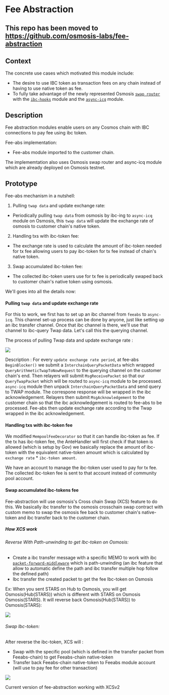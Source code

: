 # Fee Abstraction
## This repo has been moved to https://github.com/osmosis-labs/fee-abstraction
## Context 

The concrete use cases which motivated this module include:
 - The desire to use IBC token as transaction fees on any chain instead of having to use native token as fee.
 - To fully take advantage of the newly represented Osmosis [``swap router``](https://github.com/osmosis-labs/osmosis/tree/main/cosmwasm/contracts) with the [``ibc-hooks``](https://github.com/osmosis-labs/osmosis/tree/main/x/ibc-hooks) module and the [``async-icq``](https://github.com/strangelove-ventures/async-icq) module.
 
## Description 

Fee abstraction modules enable users on any Cosmos chain with IBC connections to pay fee using ibc token.

Fee-abs implementation:
 - Fee-abs module imported to the customer chain.

The implememtation also uses Osmosis swap router and async-icq module which are already deployed on Osmosis testnet. 

## Prototype

Fee-abs mechanism in a nutshell:
 1. Pulling `twap data` and update exchange rate: 
 - Periodically pulling `twap data` from osmosis by ibc-ing to `async-icq` module on Osmosis, this `twap data` will update the exchange rate of osmosis to customer chain's native token. 
 2. Handling txs with ibc-token fee: 
 - The exchange rate is used to calculate the amount of ibc-token needed for tx fee allowing users to pay ibc-token for tx fee instead of chain's native token.
 3. Swap accumulated ibc-token fee:
 - The collected ibc-token users use for tx fee is periodically swaped back to customer chain's native token using osmosis.

We'll goes into all the details now:

#### Pulling `twap data` and update exchange rate
For this to work, we first has to set up an ibc channel from `feeabs` to `async-icq`. This channel set-up process can be done by anyone, just like setting up an ibc transfer channel. Once that ibc channel is there, we'll use that channel to ibc-query Twap data. Let's call this the querying channel.

The process of pulling Twap data and update exchange rate :

![](https://i.imgur.com/HJ9a26H.png)

Description :
    For every `update exchange rate period`, at fee-abs `BeginBlocker()` we submit a `InterchainQueryPacketData` which wrapped `QueryArithmeticTwapToNowRequest` to the querying channel on the customer chain's end. Then relayers will submit `MsgReceivePacket` so that our `QueryTwapPacket` which will be routed to `async-icq` module to be processed. `async-icq` module then unpack `InterchainQueryPacketData` and send query to TWAP module. The correspone response will be wrapped in the ibc acknowledgement. Relayers then submit `MsgAcknowledgement` to the customer chain so that the ibc acknowledgement is routed to fee-abs to be processed. Fee-abs then update exchange rate according to the Twap wrapped in the ibc acknowledgement.

#### Handling txs with ibc-token fee
We modified `MempoolFeeDecorator` so that it can handle ibc-token as fee. If the tx has ibc-token fee, the AnteHandler will first check if that token is allowed (which is setup by Gov) we basically replace the amount of ibc-token with the equivalent native-token amount which is calculated by `exchange rate` * `ibc-token amount`.

We have an account to manage the ibc-token user used to pay for tx fee. The collected ibc-token fee is sent to that account instead of community pool account.

#### Swap accumulated ibc-tokens fee
Fee-abstraction will use osmosis's Cross chain Swap (XCS) feature to do this. We basically ibc transfer to the osmosis crosschain swap contract with custom memo to swap the osmosis fee back to customer chain's native-token and ibc transfer back to the customer chain.

##### How XCS work
###### Reverse With Path-unwinding to get Ibc-token on Osmosis:
- Create a ibc transfer message with a specific MEMO to work with ibc [``packet-forward-middleware``](https://github.com/strangelove-ventures/packet-forward-middleware) which is path-unwinding (an ibc feature that allow to automatic define the path and ibc transfer multiple hop follow the defined path)
- Ibc transfer the created packet to get the fee Ibc-token on Osmosis

Ex: When you sent STARS on Hub to Osmosis, you will get Osmosis(Hub(STARS)) which is different with STARS on Osmosis Osmosis(STARS). It will reverse back Osmosis(Hub(STARS)) to Osmosis(STARS):

![](https://i.imgur.com/D1wSrMm.png)

###### Swap Ibc-token:
After reverse the ibc-token, XCS will :
- Swap with the specific pool (which is defined in the transfer packet from Feeabs-chain) to get Feeabs-chain native-token
- Transfer back Feeabs-chain native-token to Feeabs module account (will use to pay fee for other transaction)

![](https://i.imgur.com/YKOK8mr.png)

Current version of fee-abstraction working with XCSv2

